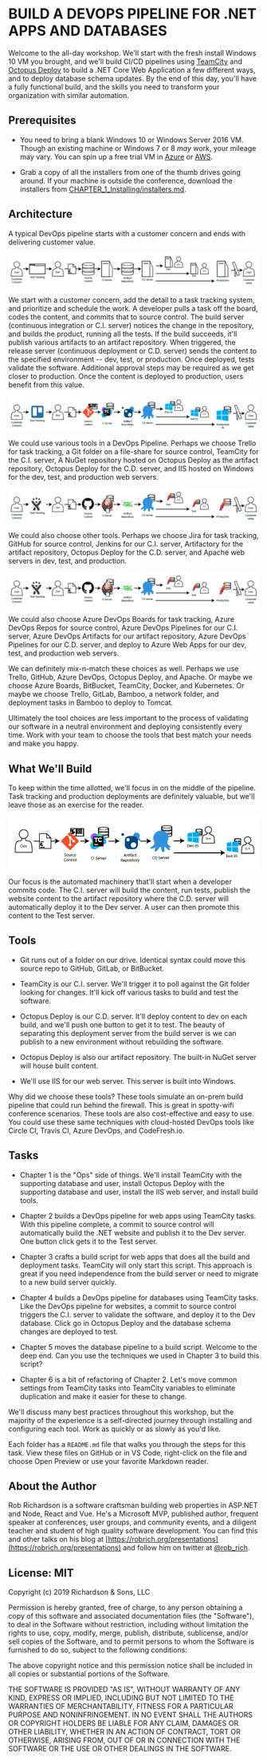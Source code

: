 BUILD A DEVOPS PIPELINE FOR .NET APPS AND DATABASES
===================================================

Welcome to the all-day workshop.  We'll start with the fresh install Windows 10 VM you brought, and we'll build CI/CD pipelines using [TeamCity](https://www.jetbrains.com/teamcity/) and [Octopus Deploy](https://octopus.com/) to build a .NET Core Web Application a few different ways, and to deploy database schema updates.  By the end of this day, you'll have a fully functional build, and the skills you need to transform your organization with similar automation.


Prerequisites
-------------

- You need to bring a blank Windows 10 or Windows Server 2016 VM.  Though an existing machine or Windows 7 or 8 *may* work, your mileage may vary.  You can spin up a free trial VM in [Azure](https://azure.microsoft.com/en-us/free/) or [AWS](https://aws.amazon.com/s/dm/optimization/server-side-test/free-tier/free_np/).

- Grab a copy of all the installers from one of the thumb drives going around.  If your machine is outside the conference, download the installers from [CHAPTER_1_Installing/installers.md](installers.md).


Architecture
------------

A typical DevOps pipeline starts with a customer concern and ends with delivering customer value.

![DevOps Pipeline](img/devops-pipeline.png)

We start with a customer concern, add the detail to a task tracking system, and prioritize and schedule the work. A developer pulls a task off the board, codes the content, and commits that to source control.  The build server (continuous integration or C.I. server) notices the change in the repository, and builds the product, running all the tests.  If the build succeeds, it'll publish various artifacts to an artifact repository.  When triggered, the release server (continuous deployment or C.D. server) sends the content to the specified environment -- dev, test, or production.  Once deployed, tests validate the software.  Additional approval steps may be required as we get closer to production.  Once the content is deployed to production, users benefit from this value.

![DevOps Pipeline Tools](img/devops-pipeline-tools1.png)

We could use various tools in a DevOps Pipeline.  Perhaps we choose Trello for task tracking, a Git folder on a file-share for source control, TeamCity for the C.I. server, A NuGet repository hosted on Octopus Deploy as the artifact repository, Octopus Deploy for the C.D. server, and IIS hosted on Windows for the dev, test, and production web servers.

![DevOps Pipeline Tools](img/devops-pipeline-tools2.png)

We could also choose other tools.  Perhaps we choose Jira for task tracking, GitHub for source control, Jenkins for our C.I. server, Artifactory for the artifact repository, Octopus Deploy for the C.D. server, and Apache web servers in dev, test, and production.

![DevOps Pipeline Tools](img/devops-pipeline-tools2.png)

We could also choose Azure DevOps Boards for task tracking, Azure DevOps Repos for source control, Azure DevOps Pipelines for our C.I. server, Azure DevOps Artifacts for our artifact repository, Azure DevOps Pipelines for our C.D. server, and deploy to Azure Web Apps for our dev, test, and production web servers.

We can definitely mix-n-match these choices as well.  Perhaps we use Trello, GitHub, Azure DevOps, Octopus Deploy, and Apache.  Or maybe we choose Azure Boards, BitBucket, TeamCity, Docker, and Kubernetes.  Or maybe we choose Trello, GitLab, Bamboo, a network folder, and deployment tasks in Bamboo to deploy to Tomcat.

Ultimately the tool choices are less important to the process of validating our software in a neutral environment and deploying consistently every time.  Work with your team to choose the tools that best match your needs and make you happy.


What We'll Build
----------------

To keep within the time allotted, we'll focus in on the middle of the pipeline.  Task tracking and production deployments are definitely valuable, but we'll leave those as an exercise for the reader.

![Our Focus](img/our-focus.png)

Our focus is the automated machinery that'll start when a developer commits code.  The C.I. server will build the content, run tests, publish the website content to the artifact repository where the C.D. server will automatically deploy it to the Dev server.  A user can then promote this content to the Test server.


Tools
-----

- Git runs out of a folder on our drive.  Identical syntax could move this source repo to GitHub, GitLab, or BitBucket.

- TeamCity is our C.I. server.  We'll trigger it to poll against the Git folder looking for changes.  It'll kick off various tasks to build and test the software.

- Octopus Deploy is our C.D. server.  It'll deploy content to dev on each build, and we'll push one button to get it to test.  The beauty of separating this deployment server from the build server is we can publish to a new environment without rebuilding the software.

- Octopus Deploy is also our artifact repository.  The built-in NuGet server will house built content.

- We'll use IIS for our web server.  This server is built into Windows.

Why did we choose these tools?  These tools simulate an on-prem build pipeline that could run behind the firewall.  This is great in spotty-wifi conference scenarios.  These tools are also cost-effective and easy to use.  You could use these same techniques with cloud-hosted DevOps tools like Circle CI, Travis CI, Azure DevOps, and CodeFresh.io.


Tasks
-----

- Chapter 1 is the "Ops" side of things.  We'll install TeamCity with the supporting database and user, install Octopus Deploy with the supporting database and user, install the IIS web server, and install build tools.

- Chapter 2 builds a DevOps pipeline for web apps using TeamCity tasks.  With this pipeline complete, a commit to source control will automatically build the .NET website and publish it to the Dev server.  One button click gets it to the Test server.

- Chapter 3 crafts a build script for web apps that does all the build and deployment tasks.  TeamCity will only start this script.  This approach is great if you need independence from the build server or need to migrate to a new build server quickly.

- Chapter 4 builds a DevOps pipeline for databases using TeamCity tasks.  Like the DevOps pipeline for websites, a commit to source control triggers the C.I. server to validate the software, and deploy it to the Dev database.  Click go in Octopus Deploy and the database schema changes are deployed to test.

- Chapter 5 moves the database pipeline to a build script.  Welcome to the deep end.  Can you use the techniques we used in Chapter 3 to build this script?

- Chapter 6 is a bit of refactoring of Chapter 2.  Let's move common settings from TeamCity tasks into TeamCity variables to eliminate duplication and make it easier for these to change.

We'll discuss many best practices throughout this workshop, but the majority of the experience is a self-directed journey through installing and configuring each tool.  Work as quickly or as slowly as you'd like.

Each folder has a `README.md` file that walks you through the steps for this task.  View these files on GitHub or in VS Code, right-click on the file and choose Open Preview or use your favorite Markdown reader.


About the Author
----------------

Rob Richardson is a software craftsman building web properties in ASP.NET and Node, React and Vue. He's a Microsoft MVP, published author, frequent speaker at conferences, user groups, and community events, and a diligent teacher and student of high quality software development. You can find this and other talks on his blog at [https://robrich.org/presentations](https://robrich.org/presentations) and follow him on twitter at [@rob_rich](https://twitter.com/rob_rich).


License: MIT
------------
Copyright (c) 2019 Richardson & Sons, LLC

Permission is hereby granted, free of charge, to any person obtaining a copy
of this software and associated documentation files (the "Software"), to deal
in the Software without restriction, including without limitation the rights
to use, copy, modify, merge, publish, distribute, sublicense, and/or sell
copies of the Software, and to permit persons to whom the Software is
furnished to do so, subject to the following conditions:

The above copyright notice and this permission notice shall be included in all
copies or substantial portions of the Software.

THE SOFTWARE IS PROVIDED "AS IS", WITHOUT WARRANTY OF ANY KIND, EXPRESS OR
IMPLIED, INCLUDING BUT NOT LIMITED TO THE WARRANTIES OF MERCHANTABILITY,
FITNESS FOR A PARTICULAR PURPOSE AND NONINFRINGEMENT. IN NO EVENT SHALL THE
AUTHORS OR COPYRIGHT HOLDERS BE LIABLE FOR ANY CLAIM, DAMAGES OR OTHER
LIABILITY, WHETHER IN AN ACTION OF CONTRACT, TORT OR OTHERWISE, ARISING FROM,
OUT OF OR IN CONNECTION WITH THE SOFTWARE OR THE USE OR OTHER DEALINGS IN THE
SOFTWARE.
